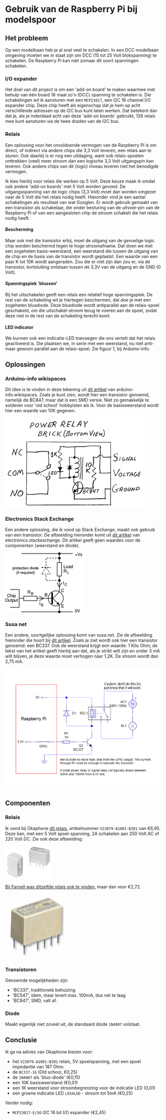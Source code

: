 # Gebruik van de Raspberry Pi bij modelspoor

## Het probleem
Op een modelbaan heb je al snel veel te schakelen. In een DCC modelbaan omgeving moeten we in staat zijn om DCC (15 tot 25 Volt blokspanning) te schakelen. De Raspberry Pi kan niet zomaar dit soort spanningen schakelen. 

### I/O expander
Het doel van dit project is om een 'add-on board' te maken waarmee met behulp van één board 16 maal zo'n (DCC) spanning te schakelen is. Die schakelingen wil ik aansturen met een `MCP23017`, een I2C 16 channel I/O expander chip. Deze chip heeft als eigenschap dat je hem op acht verschillende adressen op de I2C bus kunt laten werken. Dat betekent dan dat je, als je inderdaad acht van deze 'add-on boards' gebruikt, 128 relais mee kunt aansturen via de twee draden van de I2C bus.

### Relais
Een oplossing voor het onvoldoende vermogen van de Raspberry Pi is om direct, of indirect via andere chips die 3,3 Volt leveren, een relais aan te sturen. Ook daarbij is er nog een uitdaging, want ook relais-spoelen onttrekken (veel) meer stroom dan een logische 3,3 Volt uitgangspin kan leveren. Ook andere chips van dit (logic) niveau leveren niet het benodigde vermogen. 

Ik kies hierbij voor relais die werken op 5 Volt. Deze keuze maak ik omdat ook andere 'add-on boards' met 5 Volt worden gevoed. De uitgangsspanning van de logic chips (3,3 Volt) moet dan worden omgezet naar de 5 Volt die het relais nodig heeft. Hieronder vind je een aantal schakelingen als resultaat van wat Googlen. Er wordt gebruik gemaakt van een transistor als schakelaar, die onder besturing van de uitvoer-pin van de Raspberry Pi of van een aangesloten chip de stroom schakelt die het relais nodig heeft.

#### Bescherming
Maar ook met die transistor erbij, moet de uitgang van de gevoelige logic chip worden beschermd tegen te hoge stroomafname. Dat doen we met een zogeheten basis-weerstand, een weerstand die tussen de uitgang van de chip en de basis van de transistor wordt geplaatst. Een waarde van een paar K tot 10K wordt aangeraden. Zou die er niet zijn dan zou er, via de transistor, kortsluiting ontstaan tussen de 3,3V van de uitgang en de GND (0 Volt).

#### Spanningspiek 'blussen'
Bij het uitschakelen geeft een relais een relatief hoge spanningspiek. De rest van de schakeling wil je hiertegen beschermen, dat doe je met een zogeheten blusdiode. Deze blusdiode wordt antiparallel aan de relais-spoel geschakeld, om die uitschakel-stroom terug te voeren aan de spoel, zodat deze niet in de rest van de schakeling terecht komt.

#### LED indicator
We kunnen ook een indicatie-LED toevoegen die ons vertelt dat het relais geactiveerd is. Die plaatsen we, in serie met een weerstand, nu niet anti- maar gewoon parallel aan de relais-spoel. Zie figuur 1, bij Arduino-info.


## Oplossingen

### Arduino-info wikispaces
Dit idee is te vinden in deze tekening uit [dit artikel](https://arduino-info.wikispaces.com/ArduinoPower) van arduino-info.wikispaces. Zoals je kunt zien, wordt hier een transistor genoemd, namelijk de BC847, maar dat is een SMD versie. Niet zo gemakkelijk te solderen voor 'old school' hobbyisten als ik. Voor de basisweerstand wordt hier een waarde van 10K gegeven.

![Figuur 1. - bron: arduino-info.wikispaces](Relay_LED_Indicator.jpg)


### Electronics Stack Exchange
Een andere oplossing, die ik vond op Stack Exchange, maakt ook gebruik van een transistor. De afbeelding hieronder komt uit [dit artikel](http://electronics.stackexchange.com/questions/56093/how-to-use-a-3v-output-to-control-a-5v-relay) van electronics.stackexchange. Dit artikel geeft geen waardes voor de componenten (weerstand en diode).

![Figuur 2. - bron: Electronics Stack Exchange](./ElecStackRelay.gif)

### Susa net
Een andere, soortgelijke oplossing komt van susa.net. Zie de afbeelding hieronder die hoort bij [dit artikel](http://www.susa.net/wordpress/2012/06/raspberry-pi-relay-using-gpio/). Zoals je ziet wordt ook hier een transistor genoemd: een BC337. Ook de weerstand krijgt een waarde: 1 Kilo Ohm; de tekst van het artikel geeft hierbij aan dat, als je strikt wilt zijn en onder 3 mA wilt blijven, je deze waarde moet verhogen naar 1,2K. De stroom wordt dan 2,75 mA.

![Figuur 3. - bron: susa.net](./Relay-Sample.png)


## Componenten

### Relais
Ik vond bij Okaphone [dit relais](http://www.okaphone.com/artikel.asp?id=474062), artikelnummer `V23079-A1001-B301` van €6,95. Deze kan, met een 5 Volt spoel-spanning, 2A schakelen aan 250 Volt AC of 220 Volt DC. Zie ook deze afbeelding:

![Figuur 4. - bron: Okaphone](Relais_Okaphone.gif)

[Bij Farnell was ditzelfde relais ook te vinden](http://nl.farnell.com/te-connectivity-axicom/v23079-a1001-b301/relay-dpdt-5vdc-2a-tht/dp/4219960), maar dan voor €2,72.

![Figuur 5. - bron: nl.farnell.com](./Relais_Farnell.jpg)


### Transistoren
Genoemde mogelijkheden zijn:

* 'BC337', traditionele behuizing
* 'BC547', idem, maar levert max. 100mA, dus net te laag
* 'BC847', SMD, valt af.


### Diode
Maakt eigenlijk niet zoveel uit, de standaard diode `1N4007` volstaat.


## Conclusie
Ik ga na advies van Okaphone kiezen voor:

* het `V23079-A1001-B301` relais, 5V spoelspanning, met een spoel impedantie van 187 Ohm:
* de `BC337-16` (Old school, €0,25) 
* de `1N4007` als 'blus-diode' (€0,15)
* een 10K basisweerstand (€0,01)
* een 1K weerstand voor stroombegrenzing voor de indicatie LED (0,01)
* een groene indicatie LED `L934LGD` - stroom tot 5mA (€0,25)

Verder nodig:

* `MCP23017-E/SO` I2C 16 bit I/O expander (€2,45)

